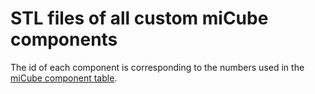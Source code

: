 # STL files of all custom miCube components

The id of each component is corresponding to the numbers used in the <a href="https://hohlbeinlab.github.io/miCube/component_table.html">miCube component table</a>.